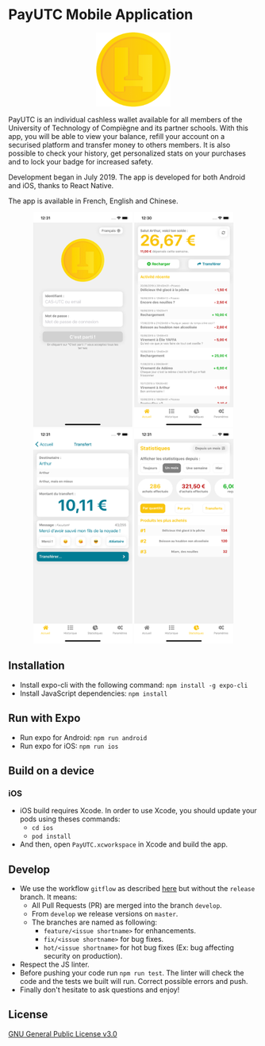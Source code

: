 # PayUTC Mobile Application

<p align="center">
   <img src="/assets/icon.png" alt="payutc-icon" width="150"/>
</p>

PayUTC is an individual cashless wallet available for all members of the University of Technology of Compiègne and its partner schools. With this app, you will be able to view your balance, refill your account on a securised platform and transfer money to others members. It is also possible to check your history, get personalized stats on your purchases and to lock your badge for increased safety.

Development began in July 2019.
The app is developed for both Android and iOS, thanks to React Native.

The app is available in French, English and Chinese.

<p align="center">
   <img src="/assets/screenshots/ios/connect.jpg" alt="connect-screen-ios" width="200"/>
   <img src="/assets/screenshots/ios/home.jpg" alt="home-screen-ios" width="200"/>
   <img src="/assets/screenshots/ios/transfer.jpg" alt="transfer-screen-ios" width="200"/>
   <img src="/assets/screenshots/ios/stats.jpg" alt="stats-screen-ios" width="200"/>
</p>

## Installation

- Install expo-cli with the following command: `npm install -g expo-cli`
- Install JavaScript dependencies: `npm install`

## Run with Expo

- Run expo for Android: `npm run android`
- Run expo for iOS: `npm run ios`

## Build on a device

### iOS
- iOS build requires Xcode. In order to use Xcode, you should update your pods using theses commands:
    * `cd ios`
    * `pod install`
- And then, open `PayUTC.xcworkspace` in Xcode and build the app.

## Develop
 
- We use the workflow `gitflow` as described [here](https://nvie.com/files/Git-branching-model.pdf) but without the `release` branch. It means:
    * All Pull Requests (PR) are merged into the branch `develop`.
    * From `develop` we release versions on `master`.
    * The branches are named as following:
      * `feature/<issue shortname>` for enhancements.
      * `fix/<issue shortname>` for bug fixes.
      * `hot/<issue shortname>` for hot bug fixes (Ex: bug affecting security on production).
- Respect the JS linter.
- Before pushing your code run `npm run test`. The linter will check the code and the tests we built will run. Correct possible errors and push.
- Finally don't hesitate to ask questions and enjoy!

## License

[GNU General Public License v3.0](./LICENSE)
